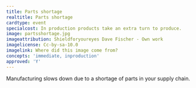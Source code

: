 ```yaml
---
title: Parts shortage
realtitle: Parts shortage
cardtype: event
specialcost: In production products take an extra turn to produce.
image: partsshortage.jpg
imageattribution: Shieldforyoureyes Dave Fischer - Own work
imagelicense: Cc-by-sa-10.0
imagelink: Where did this image come from?
concepts: 'immediate, inproduction'
approved: 'Y'
---
```


Manufacturing slows down due to a shortage of parts in your supply chain.
